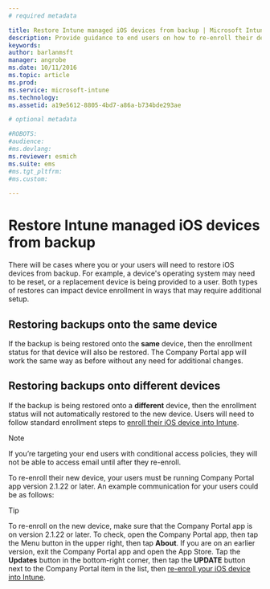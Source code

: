 ```yaml
---
# required metadata

title: Restore Intune managed iOS devices from backup | Microsoft Intune
description: Provide guidance to end users on how to re-enroll their devices after restoring from backup.
keywords:
author: barlanmsft
manager: angrobe
ms.date: 10/11/2016
ms.topic: article
ms.prod:
ms.service: microsoft-intune
ms.technology:
ms.assetid: a19e5612-8805-4bd7-a86a-b734bde293ae

# optional metadata

#ROBOTS:
#audience:
#ms.devlang:
ms.reviewer: esmich
ms.suite: ems
#ms.tgt_pltfrm:
#ms.custom:

---
```


# Restore Intune managed iOS devices from backup

There will be cases where you or your users will need to restore iOS devices from backup. For example, a device's operating system may need to be reset, or a replacement device is being provided to a user. Both types of restores can impact device enrollment in ways that may require additional setup.

## Restoring backups onto the same device

If the backup is being restored onto the __same__ device, then the enrollment status for that device will also be restored. The Company Portal app will work the same way as before without any need for additional changes.

## Restoring backups onto different devices

If the backup is being restored onto a __different__ device, then the enrollment status will not automatically restored to the new device. Users will need to follow standard enrollment steps to [enroll their iOS device into Intune](/Intune/EndUser/enroll-your-device-in-intune-ios).

> [!NOTE]
> If you’re targeting your end users with conditional access policies, they will not be able to access email until after they re-enroll.

To re-enroll their new device, your users must be running Company Portal app version 2.1.22 or later. An example communication for your users could be as follows:

> [!TIP]
> To re-enroll on the new device, make sure that the Company Portal app is on version 2.1.22 or later. To check, open the Company Portal app, then tap the Menu button in the upper right, then tap **About**. If you are on an earlier version, exit the Company Portal app and open the App Store. Tap the **Updates** button in the bottom-right corner, then tap the **UPDATE** button next to the Company Portal item in the list, then [re-enroll your iOS device into Intune](/Intune/EndUser/enroll-your-device-in-intune-ios).
